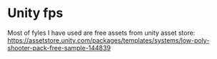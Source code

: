 # Unity fps
 Most of fyles I have used are free assets from unity asset store: https://assetstore.unity.com/packages/templates/systems/low-poly-shooter-pack-free-sample-144839
